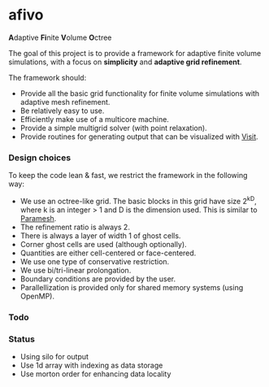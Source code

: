 afivo
=====

<b>A</b>daptive <b>Fi</b>nite <b>V</b>olume <b>O</b>ctree

The goal of this project is to provide a framework for adaptive finite volume
simulations, with a focus on **simplicity** and **adaptive grid refinement**.

The framework should:

* Provide all the basic grid functionality for finite volume simulations with
  adaptive mesh refinement.
* Be relatively easy to use.
* Efficiently make use of a multicore machine.
* Provide a simple multigrid solver (with point relaxation).
* Provide routines for generating output that can be visualized with
  [Visit](https://wci.llnl.gov/simulation/computer-codes/visit).

### Design choices

To keep the code lean & fast, we restrict the framework in the following way:

* We use an octree-like grid. The basic blocks in this grid have size
  2<sup>kD</sup>, where k is an integer > 1 and D is the dimension used. This is
  similar to
  [Paramesh](http://www.physics.drexel.edu/~olson/paramesh-doc/Users_manual/amr.html).
* The refinement ratio is always 2.
* There is always a layer of width 1 of ghost cells.
* Corner ghost cells are used (although optionally).
* Quantities are either cell-centered or face-centered.
* We use one type of conservative restriction.
* We use bi/tri-linear prolongation.
* Boundary conditions are provided by the user.
* Parallellization is provided only for shared memory systems (using OpenMP).

### Todo

### Status
* Using silo for output
* Use 1d array with indexing as data storage
* Use morton order for enhancing data locality